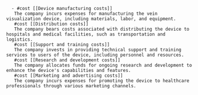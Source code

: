       - #cost [[Device manufacturing costs]]
       The company incurs expenses for manufacturing the vein visualization device, including materials, labor, and equipment.
       #cost [[Distribution costs]]
       The company bears costs associated with distributing the device to hospitals and medical facilities, such as transportation and logistics.
       #cost [[Support and training costs]]
       The company invests in providing technical support and training services to users of the device, including personnel and resources.
       #cost [[Research and development costs]]
       The company allocates funds for ongoing research and development to enhance the device's capabilities and features.
       #cost [[Marketing and advertising costs]]
       The company incurs expenses for promoting the device to healthcare professionals through various marketing channels.



